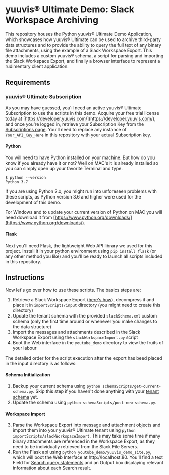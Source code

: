 # yuuvis® Ultimate Demo: Slack Workspace Archiving


This repository houses the Python yuuvis® Ultimate Demo Application, which showcases how yuuvis® Ultimate can be used to archive third-party data structures and to provide the ability to query the full text of any binary file attachments, using the example of a Slack Workspace Export.
This demo includes a custom yuuvis® schema, a script for parsing and importing the Slack Workspace Export, and finally a browser interface to represent a rudimentary client application.

## Requirements

### yuuvis® Ultimate Subscription

As you may have guessed, you'll need an active yuuvis® Ultimate Subscription to use the scripts in this demo.
Acquire your free trial license today at [https://developer.yuuvis.com/](https://developer.yuuvis.com/), and once you're logged in, retrieve your Subscription Key from the [Subscriptions page](https://developer.yuuvis.com/Identity/Subscriptions).
You'll need to replace any instance of `Your_API_Key_Here` in this repository with your actual Subscription key.

#### Python

You will need to have Python installed on your machine. But how do you know if you already have it or not? Well on MAC's it is already installed so you can simply open up your favorite Terminal and type.
```
$ python --version
Python 3.7
```
If you are using Python 2.x, you might run into unforeseen problems with these scripts, as Python version 3.6 and higher were used for the development of this demo.

For Windows and to update your current version of Python on MAC you will need download it from [https://www.python.org/downloads/](https://www.python.org/downloads/).

#### Flask
Next you'll need Flask, the lightweight Web API library we used for this project. Install it in your python environment using `pip install flask` (or any other method you like) and you'll be ready to launch all scripts included in this repository.

## Instructions

Now let's go over how to use these scripts. The basics steps are:
1. Retrieve a Slack Workspace Export ([here's how](https://slack.com/help/articles/201658943-Export-your-workspace-data)), decompress it and place it in `importScripts/input` directory (you might need to create this directory)
2. Update the tenant schema with the provided `slackSchema.xml` custom schema (only the first time around or whenever you make changes to the data structure)
3. Import the messages and attachments described in the Slack Workspace Export using the `slackWorkspaceImport.py` script
4. Boot the Web interface in the `youtube_demo` directory to view the fruits of your labour

The detailed order for the script execution after the export has beed placed in the input directory is as follows:
#### Schema Initialization
1. Backup your current schema using `python schemaScripts/get-current-schema.py`. Skip this step if you haven't done anything with your [tenant schema](https://developer.yuuvis.com/Documentation/Schema-definition) yet.
2. Update the schema using `python schemaScripts/post-new-schema.py`.
#### Workspace import
3. Parse the Workspace Export into message and attachment objects and import them into your yuuvis® Ultimate tenant using `python importScripts/slackWorkspaceImport`. This may take some time if many binary attachments are referenced in the Workspace Export, as they need to be individually retrieved from the Slack File Servers.
4. Run the Flask api using `python youtube_demo/yuuvis_demo_site.py`, which will boot the Web Interface at http://localhost:80. You'll find a text Field for [Search query statements](https://developer.yuuvis.com/Documentation/Query-language) and an Output box displaying relevant information about each Search result.
